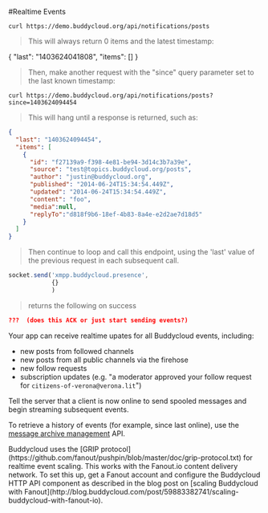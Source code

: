 #Realtime Events

```shell
curl https://demo.buddycloud.org/api/notifications/posts
```

> This will always return 0 items and the latest timestamp:

{
  "last": "1403624041808",
  "items": []
}

> Then, make another request with the "since" query parameter set to the last known timestamp:

```shell
curl https://demo.buddycloud.org/api/notifications/posts?since=1403624094454
```

>This will hang until a response is returned, such as:

```json
{
  "last": "1403624094454",
  "items": [
    {
      "id": "f27139a9-f398-4e81-be94-3d14c3b7a39e",
      "source": "test@topics.buddycloud.org/posts",
      "author": "justin@buddycloud.org",
      "published": "2014-06-24T15:34:54.449Z",
      "updated": "2014-06-24T15:34:54.449Z",
      "content": "foo",
      "media":null,
      "replyTo":"d818f9b6-18ef-4b83-8a4e-e2d2ae7d18d5"
    }
  ]
}
```

> Then continue to loop and call this endpoint, using the 'last' value of the previous request in each subsequent call.

```javascript
socket.send('xmpp.buddycloud.presence',
            {}
            )
```
> returns the following on success

```json
???  (does this ACK or just start sending events?)
```

Your app can receive realtime upates for all Buddycloud events, including:

* new posts from followed channels
* new posts from all public channels via the firehose
* new follow requests
* subscription updates (e.g. "a moderator approved your follow request for `citizens-of-verona@verona.lit`")

Tell the server that a client is now online to send spooled messages and begin streaming subsequent events.

To retrieve a history of events (for example, since last online), use the [message archive management](#retrieve-message-history) API. 

<aside>Buddycloud uses the [GRIP protocol](https://github.com/fanout/pushpin/blob/master/doc/grip-protocol.txt) for realtime event scaling. This works with the Fanout.io content delivery network. To set this up, get a Fanout account and configure the Buddycloud HTTP API component as described in the blog post on [scaling Buddycloud with Fanout](http://blog.buddycloud.com/post/59883382741/scaling-buddycloud-with-fanout-io).</aside>